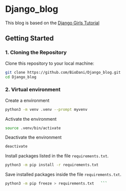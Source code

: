 # Django_blog

This blog is based on the [Django Girls Tutorial](https://tutorial.djangogirls.org/en/)

## Getting Started

### 1. Cloning the Repository

Clone this repository to your local machine:

```bash
git clone https://github.com/BioDani/Django_blog.git
cd Django_blog
```

### 2. Virtual environment

Create a environment

```bash
python3 -m venv .venv --prompt myvenv
```

Activate the environment

```bash
source .venv/bin/activate
```

Deactivate the environment

```bash
deactivate
```

Install packages listed in the file `requirements.txt`.

```bash
python3 -m pip install -r requirements.txt
```

Save installed packages inside the file `requirements.txt`.

```bash
python3 -m pip freeze > requirements.txt   ```